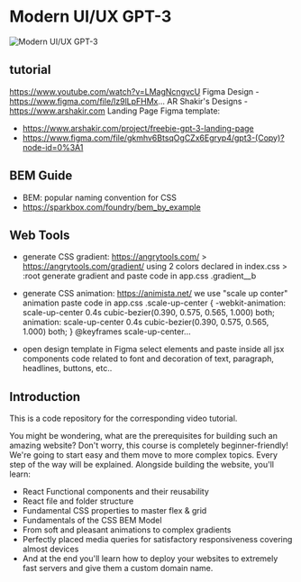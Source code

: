 # Modern UI/UX GPT-3
![Modern UI/UX GPT-3](https://i.ibb.co/TR5LW9z/image.png)

## tutorial
https://www.youtube.com/watch?v=LMagNcngvcU
Figma Design - https://www.figma.com/file/lz9lLpFHMx...
AR Shakir's Designs - https://www.arshakir.com
Landing Page Figma template: 
- https://www.arshakir.com/project/freebie-gpt-3-landing-page
- https://www.figma.com/file/gkmhv6BtsqOgCZx6Egryp4/gpt3-(Copy)?node-id=0%3A1

## BEM Guide 
- BEM: popular naming convention for CSS
- https://sparkbox.com/foundry/bem_by_example

## Web Tools
- generate CSS gradient: https://angrytools.com/ > https://angrytools.com/gradient/
  using 2 colors declared in index.css > :root
  generate gradient and paste code in app.css
  .gradient__b

- generate CSS animation: https://animista.net/
  we use "scale up conter" animation
  paste code in app.css
  .scale-up-center {
	-webkit-animation: scale-up-center 0.4s cubic-bezier(0.390, 0.575, 0.565, 1.000) both;
	animation: scale-up-center 0.4s cubic-bezier(0.390, 0.575, 0.565, 1.000) both;
    }
 @keyframes scale-up-center...

- open design template in Figma
  select elements and paste inside all jsx components code related to font and decoration of text, paragraph, headlines, buttons, etc..

## Introduction
This is a code repository for the corresponding video tutorial. 

You might be wondering, what are the prerequisites for building such an amazing website? Don't worry, this course is completely beginner-friendly! We're going to start easy and them move to more complex topics. Every step of the way will be explained. Alongside building the website, you'll learn:

- React Functional components and their reusability
- React file and folder structure
- Fundamental CSS properties to master flex & grid
- Fundamentals of the CSS BEM Model
- From soft and pleasant animations to complex gradients
- Perfectly placed media queries for satisfactory responsiveness covering almost devices
- And at the end you'll learn how to deploy your websites to extremely fast servers and give them a custom domain name.
